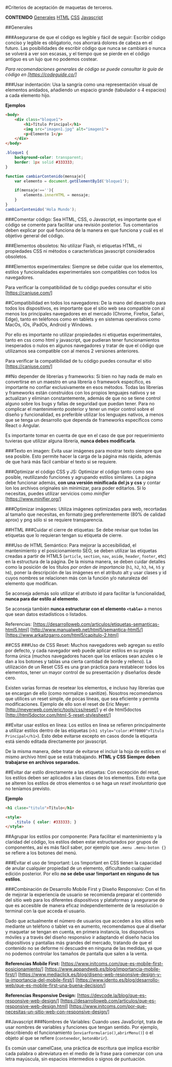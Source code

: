 #Criterios de aceptación de maquetas de terceros.

**CONTENIDO**
[Generales](#generales)
[HTML](#html)
[CSS](#css)
[Javascript](#javascript)

##<a name="generales"></a>Generales

###Asegurarse de que el código es legible y fácil de seguir:
Escribir código conciso y legible es obligatorio, nos ahorrará dolores de cabeza en el futuro. Las posibilidades de escribir código que nunca se cambiará o nunca se volverá a ver son escasas, y el tiempo que se pierde en el código antiguo es un lujo que no podemos costear.

*Para recomendaciones generales de código se puede consultar la guía de código en [https://codeguide.co/]*

###Usar indentación:
Usa la sangría como una representación visual de elementos anidados, añadiendo un espacio grande (tabulador o 4 espacios) a cada elemento hijo.

**Ejemplos**
```html
<body>
    <div class="bloque1">
        <h1>Título Principal</h1>
        <img src="imagen1.jpg" alt="imagen1">
        <p>Elemento 1</p>
    </div>
</body>
```

```css
.bloque1 {
    background-color: transparent;
    border: 1px solid #333333;
}
```

```javascript
function cambiarContenido(mensaje){
    var elemento = document.getElementById('bloque1');

    if(mensaje!==''){
        elemento.innerHTML = mensaje;
    }
}
cambiarContenido('Hola Mundo');
```

###Comentar código:
Sea HTML, CSS, o Javascript, es importante que el código se comente para facilitar una revisión posterior. Tus comentarios deben explicar por qué funciona de la manera en que funciona y cuál es el objetivo general del código.

###Elementos obsoletos:
No utilizar Flash, ni etiquetas HTML, ni propiedades CSS ni métodos o características javascript considerados obsoletos.

###Elementos experimentales:
Siempre se debe cuidar que los elementos, estilos y funcionalidades experimentales son compatibles con todos los navegadores.

Para verificar la compatibilidad de tu código puedes consultar el sitio [https://caniuse.com/]

##Compatibilidad en todos los navegadores:
De la mano del desarrollo para todos los dispositivos, es importante que el sitio web sea compatible con al menos los principales navegadores en el mercado (Chrome, Firefox, Safari, Edge), tanto en teléfonos como en tablets y en sistemas operativos como MacOs, iOs, iPadOs, Android y Windows.

Por ello es importante no utilizar propiedades ni etiquetas experimentales, tanto en css como html y javascript, que pudieran tener funcionamientos inesperados o nulos en algunos navegadores y tratar de que el código que utilizamos sea compatible con al menos 2 versiones anteriores.

Para verificar la compatibilidad de tu código puedes consultar el sitio [https://caniuse.com/]

##No depender de librerías y frameworks:
Si bien no hay nada de malo en convertirse en un maestro en una librería o framework específico, es importante no confiar exclusivamente en esos métodos. Todas las librerías y frameworks están construidos con los propios lenguajes nativos y se actualizan y eliminan constantemente, además de que no se tiene control alguno sobre los bugs y fallas de seguridad que puedan tener. Para no complicar el mantenimiento posterior y tener un mejor control sobre el diseño y funcionalidad, es preferible utilizar los lenguajes nativos, a menos que se tenga un desarrollo que dependa de frameworks específicos como React o Angular.

Es importante tomar en cuenta de que en el caso de que por requerimiento tuvieras que utilizar alguna librería, **nunca debes modificarla**.

###Texto en imagen:
Evita usar imágenes para mostrar texto siempre que sea posible. Esto permite hacer la carga de la página más rápida, además de que hará más fácil cambiar el texto si se requiere.

###Optimizar el código CSS y JS:
Optimizar el código tanto como sea posible, reutilizando funciones y agrupando estilos similares. La página debe funcionar además, **con una versión minificada del js y css** y contar lon los archivos originales sin minimizar, para poder editarlos. Si lo necesitas, puedes utilizar servicios como *minifier* [https://www.minifier.org/]

###Optimizar imágenes:
Utiliza imágenes optimizadas para web, recortadas al tamaño que necesitas, en formato jpeg preferentemente (80% de calidad aprox) y png sólo si se requiere transparencia.


##<a name="html"></a>HTML
###Cuidar el cierre de etiquetas:
Se debe revisar que todas las etiquetas que lo requieran tengan su etiqueta de cierre.

###Uso de HTML Semántico:
Para mejorar la accesibilidad, el mantenimiento y el posicionamiento SEO, se deben utilizar las etiquetas creadas a partir de HTML5 (`article`, `section`, `nav`, `aside`, `header`, `footer`, etc) en la estructura de la página. De la misma manera, se deben cuidar detalles como la posición de los títulos *por orden de importancia* (`h1`, `h2`, `h3`, `h4`, `h5` y `h6`), poner la descripción de las imágenes en el atributo alt y usar clases y id cuyos nombres se relacionen más con la función y/o naturaleza del elemento que modifican.

Se aconseja además solo utilizar el atributo id para facilitar la funcionalidad, **nunca para dar estilo al elemento**.

Se aconseja también **nunca estructurar con el elemento `<table>`** a menos que sean datos estadísticos o listados.

Referencias:
[https://desarrolloweb.com/articulos/etiquetas-semanticas-html5.html]
[http://www.manualweb.net/html5/semantica-html5/]
[https://www.arkaitzgarro.com/html5/capitulo-2.html]

##<a name="css"></a>CSS
###Uso de CSS Reset:
Muchos navegadores web agregan su estilo por defecto, y cada navegador web puede aplicar estilos en su propia forma única (muchos navegadores hacen que los enlaces sean azules o le dan a los botones y tablas una cierta cantidad de borde y relleno). La utilización de un Reset CSS es una gran práctica para restablecer todos los elementos, tener un mayor control de su presentación y diseñarlos desde cero.

Existen varias formas de resetear los elementos, e incluso hay librerías que se encargan de ello (como normalize o sanitize). Nosotros recomendamos que utilices un reset simple, de pocas líneas, que sea eficiente y permita modificaciones. Ejemplo de ello son el reset de Eric Meyer: [http://meyerweb.com/eric/tools/css/reset/] y el de html5doctos [http://html5doctor.com/html-5-reset-stylesheet/]

##Evitar usar estilos en línea:
Los estilos en línea se refieren principalmente a utilizar estilos dentro de las etiquetas (`<h1 style="color:#ff0000">Título Principal</h1>`). Esto debe evitarse excepto en casos donde la etiqueta está siendo editada directamente por javascript.

De la misma manera, debe tratar de evitarse el incluir la hoja de estilos en el mismo archivo html que se está trabajando. **HTML y CSS Siempre deben trabajarse en archivos separados.**

##Evitar dar estilo directamente a las etiquetas:
Con excepción del reset, los estilos deben ser aplicados a las clases de los elementos. Esto evita que se alteren los estilos de otros elementos o se haga un *reset involuntario* que no teníamos previsto.

**Ejemplo**
```html
<h1 clase="titulo">Título</h1>

<style>
    .titulo { color: #333333; }
</style>
```

##Agrupar los estilos por componente:
Para facilitar el mantenimiento y la claridad del código, los estilos deben estar estructurados por grupos de componentes, así es más fácil saber, por ejemplo que `.menu .menu-boton {}` se refiere a los botones del menú.

###Evitar el uso de !important:
Los !important en CSS tienen la capacidad de anular cualquier propiedad de un elemento, dificultando cualquier edición posterior. Por ello **no se debe usar !important en ninguno de tus estilos**.

###Combinación de Desarrollo Mobile First y Diseño Responsivo:
Con el fin de mejorar la experiencia de usuario se recomienda preparar el contenido del sitio web para los diferentes dispositivos y plataformas y asegurarse de que es accesible de manera eficaz independientemente de la resolución o terminal con la que acceda el usuario.

Dado que actualmente el número de usuarios que acceden a los sitios web mediante un teléfono o tablet va en aumento, recomendamos que al diseñar y maquetar se tengan en cuenta, en primera instancia, los dispositivos móviles y a través del diseño responsivo ir adaptando el diseño hacia los dispositivos y pantallas más grandes del mercado, tratando de que el contenido no se deforme ni descuadre en ninguna de las medidas, ya que no podemos controlar los tamaños de pantalla que salen a la venta.

**Referencias Mobile First:**
[https://www.initcoms.com/que-es-mobile-first-posicionamiento/]
[https://www.appandweb.es/blog/importancia-mobile-first/]
[https://www.mediaclick.es/blog/diseno-web-responsive-design-y-la-importancia-del-mobile-first/]
[https://www.idento.es/blog/desarrollo-web/que-es-mobile-first-una-buena-decision/]

**Referencias Responsive Design:**
[https://devcode.la/blog/que-es-responsive-web-design/]
[https://desarrolloweb.com/articulos/que-es-responsive-web-design.html]
[https://www.initcoms.com/por-que-necesitas-un-sitio-web-con-responsive-design/]

##<a name="javascript"></a>Javascript
###Nombres de Variables:
Cuando uses JavaScript, trata de usar nombres de variables y funciones que tengan sentido. Por ejemplo, describiendo el funcionamiento (`enviarFormulario()`,`abrirMenu()`) o el objeto al que se refiere (`contenedor`, `botonAbrir`).

Es común usar camelCase, una práctica de escritura que implica escribir cada palabra o abreviatura en el medio de la frase para comenzar con una letra mayúscula, sin espacios intermedios o signos de puntuación.
